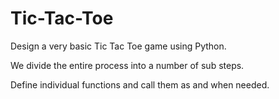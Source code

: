 # Tic-Tac-Toe

Design a very basic Tic Tac Toe game using Python.

We divide the entire process into a number of sub steps.

Define individual functions and call them as and when needed.

